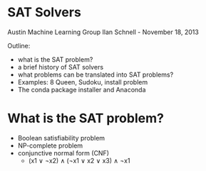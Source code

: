 SAT Solvers
===========

Austin Machine Learning Group
Ilan Schnell - November 18, 2013

Outline:
  * what is the SAT problem?
  * a brief history of SAT solvers
  * what problems can be translated into SAT problems?
  * Examples: 8 Queen, Sudoku, install problem
  * The conda package installer and Anaconda


What is the SAT problem?
========================

  * Boolean satisfiability problem
  * NP-complete problem
  * conjunctive normal form (CNF)
      * (x1 ∨ ¬x2) ∧ (¬x1 ∨ x2 ∨ x3) ∧ ¬x1
